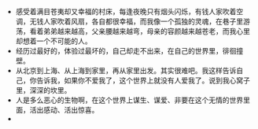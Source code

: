- 感受着满目苍夷却又幸福的村床，每逢夜晚只有烟头闪烁，有钱人家吹着空调，无钱人家吹着风扇，各自都很幸福，而我像一个孤独的灵魂，在巷子里游荡，看着弟弟越来越高，父亲腰越来越弯，母亲的容颜越来越苍老，而我心里却想着一个不可能的人。
- 经历过最好的，体验过最坏的，自己却走不出来，在自己的世界里，徘徊撞壁。
- 从北京到上海、从上海到家里，再从家里出发。其实很难吧。我这样告诉自己，你告诉我，如果你不爱我了，这个世界上就没有人爱我了。说到我心窝子里，深深的坎里。
- 人是多么恶心的生物啊，在这个世界上谋生、谋爱、非要在这个无情的世界里面，活出感动、活出惊喜。
- 